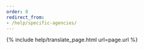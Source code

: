 ```yaml
---
order: 0
redirect_from:
- /help/specific-agencies/
---
```

{% include help/translate_page.html url=page.url %}
